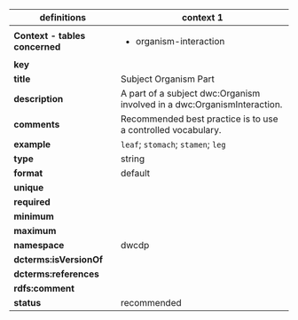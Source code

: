 | definitions | context 1 |
|-|-|
| **Context - tables concerned** | <ul><li>organism-interaction</li></ul> |
| **key** |  |
| **title** | Subject Organism Part |
| **description** | A part of a subject dwc:Organism involved in a dwc:OrganismInteraction. |
| **comments** | Recommended best practice is to use a controlled vocabulary. |
| **example** | `leaf`; `stomach`; `stamen`; `leg` |
| **type** | string |
| **format** | default |
| **unique** |  |
| **required** |  |
| **minimum** |  |
| **maximum** |  |
| **namespace** | dwcdp |
| **dcterms:isVersionOf** |  |
| **dcterms:references** |  |
| **rdfs:comment** |  |
| **status** | recommended |
